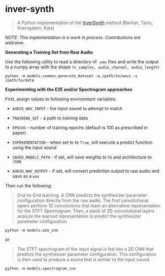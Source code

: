 # inver-synth
> A Python implementation of the [InverSynth](https://arxiv.org/abs/1812.06349) method (Barkan, Tsiris, Koenigstein, Katz)

*NOTE: This implementation is a work in process. Contributions are welcome.*

**Generating a Training Set from Raw Audio**

Use the following utility to read a directory of `.wav` files and write the output to a numpy array
  with the shape `(n_samples, audio_channel, audio_length)`

```
python -m models.common.generate_dataset -w /path/to/wavs -s /path/to/data
```

**Experimenting with the E2E and/or Spectrogram approaches**

First, assign values to following environment variables:

- `AUDIO_WAV_INPUT` - the input sound to attempt to match

- `TRAINING_SET` - a path to training data

- `EPOCHS` - number of training epochs (default is 100 as prescribed in paper)

- `EXPERIMENTATION` - when set to to `True`, will execute a predict function using the input sound

- `SAVED_MODELS_PATH` - if set, will save weights to `h5` and architecture to `JSON`

- `AUDIO_WAV_OUTPUT` - if set, will convert prediction output to raw audio and save as a `wav`

Then run the following:

>  End-to-End learning. A CNN predicts the synthesizer parameter configuration directly from the raw audio. The first
convolutional layers perform 1D convolutions that learn an alternative representation for the STFT Spectrogram. Then, a
stack of 2D convolutional layers analyze the learned representation to predict the synthesizer parameter configuration.

```
python -m models.e2e_cnn
```

or

>  The STFT spectrogram of the input signal is fed into a 2D CNN that predicts the
synthesizer parameter configuration. This configuration is then used to produce a sound that is similar to the input sound.

```
python -m models.spectrogram_cnn
```
